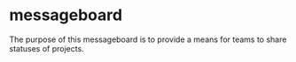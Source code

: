 messageboard
============
The purpose of this messageboard is to provide a means for teams to share statuses of projects.
